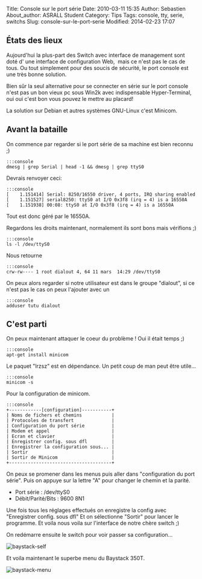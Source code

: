 Title: Console sur le port série
Date: 2010-03-11 15:35
Author: Sebastien
About_author: ASRALL Student
Category: Tips
Tags: console, tty, serie, switchs
Slug: console-sur-le-port-serie
Modified: 2014-02-23 17:07

## États des lieux

Aujourd'hui la plus-part des Switch avec interface de management sont doté d' une interface de configuration Web,  mais ce n'est pas le cas de tous. Ou tout simplement pour des soucis de sécurité, le port console est une très bonne solution.

Bien sûr la seul alternative pour se connecter en série sur le port console n'est pas un bon vieux pc sous Win2k avec indispensable Hyper-Terminal, oui oui c'est bon vous pouvez le mettre au placard!

La solution sur Debian et autres systèmes GNU-Linux c'est Minicom.

## Avant la bataille

On commence par regarder si le port série de sa machine est bien reconnu ;)

    :::console
    dmesg | grep Serial | head -1 && dmesg | grep ttyS0

Devrais renvoyer ceci:

    :::console
    [    1.151414] Serial: 8250/16550 driver, 4 ports, IRQ sharing enabled
    [    1.151527] serial8250: ttyS0 at I/O 0x3f8 (irq = 4) is a 16550A
    [    1.151938] 00:08: ttyS0 at I/O 0x3f8 (irq = 4) is a 16550A

Tout est donc géré par le 16550A.

Regardons les droits maintenant, normalement ils sont bons mais vérifions ;)

    :::console
    ls -l /dev/ttyS0

Nous retourne

    :::console
    crw-rw---- 1 root dialout 4, 64 11 mars  14:29 /dev/ttyS0

On peux alors regarder si notre utilisateur est dans le groupe "dialout", si ce n'est pas le cas on peux l'ajouter avec un

    :::console
    adduser tutu dialout

## C'est parti

On peux maintenant attaquer le coeur du problème ! Oui il était temps ;)

    :::console
    apt-get install minicom

Le paquet "lrzsz" est en dépendance. Un petit coup de man peut être utile...

    :::console
    minicom -s

Pour la configuration de minicom.

    :::console
    +------------[configuration]-----------+
    | Noms de fichers et chemins           |
    | Protocoles de transfert              |
    | Configuration du port série          |
    | Modem et appel                       |
    | Ecran et clavier                     |
    | Enregistrer config. sous dfl         |
    | Enregistrer la configuration sous... |
    | Sortir                               |
    | Sortir de Minicom                    |
    +--------------------------------------+

On peux se promener dans les menus puis aller dans "configuration du port série". Puis on appuye sur la lettre "A" pour changer le chemin et la parité.

* Port série : /dev/ttyS0
* Débit/Parité/Bits : 9600 8N1

Une fois tous les réglages effectués on enregistre la config avec "Enregistrer config. sous dfl" Et on sélectionne "Sortir" pour lancer le programme. Et voila nous voila sur l'interface de notre chère switch ;)

On redémarre ensuite le switch pour voir passer sa configuration...

![baystack-self]({static}/images/baystack-Self.png)

Et voila maintenant le superbe menu du Baystack 350T.

![baystack-menu]({static}/images/baystack-Menu.png)
